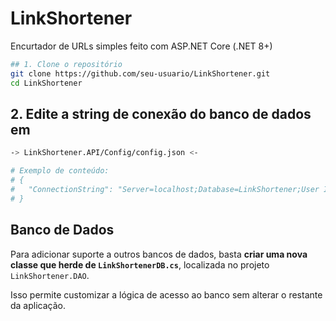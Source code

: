 # LinkShortener

Encurtador de URLs simples feito com ASP.NET Core (.NET 8+)

```bash
## 1. Clone o repositório
git clone https://github.com/seu-usuario/LinkShortener.git
cd LinkShortener
```

## 2. Edite a string de conexão do banco de dados em
```bash
-> LinkShortener.API/Config/config.json <-

# Exemplo de conteúdo:
# {
#   "ConnectionString": "Server=localhost;Database=LinkShortener;User Id=sa;Password=sua_senha;"
# }
```

## Banco de Dados

Para adicionar suporte a outros bancos de dados, basta **criar uma nova classe que herde de `LinkShortenerDB.cs`**, localizada no projeto `LinkShortener.DAO`.

Isso permite customizar a lógica de acesso ao banco sem alterar o restante da aplicação.

